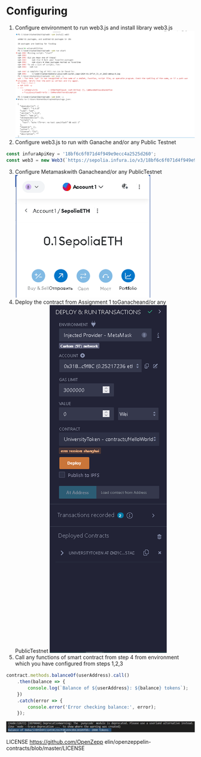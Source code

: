 # Configuring
1. Configure environment to run web3.js and install library web3.js
![Alt text](image.png)
2. Configure web3.js to run with Ganache and/or any Public Testnet
```javascript
const infuraApiKey = '18bf6c6f071d4f949e9ecc4a2525d260';
const web3 = new Web3(`https://sepolia.infura.io/v3/18bf6c6f071d4f949e9ecc4a2525d260`, { timeout: 60000 });
```
3. Configure Metamaskwith Ganacheand/or any PublicTestnet
![Alt text](image-1.png)
4. Deploy the contract from Assignment 1 toGanacheand/or any PublicTestnet
![Alt text](image-2.png)
5. Call any functions of smart contract from step 4 from environment which you have configured from steps 1,2,3
   
```javascript
contract.methods.balanceOf(userAddress).call()
    .then(balance => {
        console.log(`Balance of ${userAddress}: ${balance} tokens`);
    })
    .catch(error => {
        console.error('Error checking balance:', error);
    });
```

![Alt text](image-3.png)

LICENSE
https://github.com/OpenZepp
elin/openzeppelin-
contracts/blob/master/LICENSE
